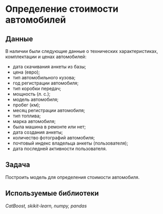 # Определение стоимости автомобилей

## Данные

В наличии были следующие данные о технических характеристиках, комплектации и ценах автомобилей:
- дата скачивания анкеты из базы;
- цена (евро);
- тип автомобильного кузова;
- год регистрации автомобиля;
- тип коробки передач;
- мощность (л. с.);
- модель автомобиля;
- пробег (км);
- месяц регистрации автомобиля;
- тип топлива;
- марка автомобиля;
- была машина в ремонте или нет;
- дата создания анкеты;
- количество фотографий автомобиля;
- почтовый индекс владельца анкеты (пользователя);
- дата последней активности пользователя.

## Задача

Построить модель для определения стоимости автомобиля.

## Используемые библиотеки
*CatBoost, skikit-learn, numpy, pandas*

